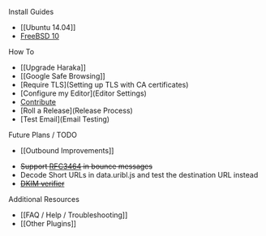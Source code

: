 Install Guides
* [[Ubuntu 14.04]]
* [FreeBSD 10](https://github.com/msimerson/Mail-Toaster-6/wiki)

How To
* [[Upgrade Haraka]]
* [[Google Safe Browsing]]
* [Require TLS](Setting up TLS with CA certificates)
* [Configure my Editor](Editor Settings)
* [Contribute](Contributing)
* [Roll a Release](Release Process)
* [Test Email](Email Testing)


Future Plans / TODO
* [[Outbound Improvements]]
- ~~Support [RFC3464](http://tools.ietf.org/html/rfc3464) in bounce messages~~
- Decode Short URLs in data.uribl.js and test the destination URL instead
- ~~[DKIM verifier](https://github.com/haraka/Haraka/blob/master/plugins/dkim_verify.js)~~


Additional Resources
* [[FAQ / Help / Troubleshooting]]
* [[Other Plugins]]